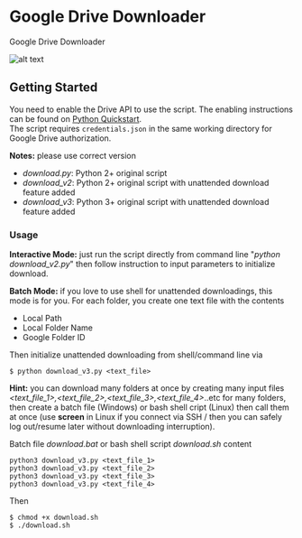 # Google Drive Downloader

Google Drive Downloader

![alt text](https://github.com/duytran1406/gdrivedownloader/blob/master/myDl.png?raw=true)


## Getting Started

You need to enable the Drive API to use the script.
The enabling instructions can be found on [Python Quickstart](https://developers.google.com/drive/api/v3/quickstart/python).<br/>
The script requires `credentials.json` in the same working directory for Google Drive authorization.

**Notes:** please use correct version
* *download.py*: Python 2+ original script
* *download_v2*: Python 2+ original script with unattended download feature added
* *download_v3*: Python 3+ original script with unattended download feature added

### Usage

**Interactive Mode:** just run the script directly from command line "*python download_v2.py*" then follow instruction to input parameters to initialize download.

**Batch Mode:** if you love to use shell for unattended downloadings, this mode is for you. For each folder, you create one text file with the contents
* Local Path
* Local Folder Name
* Google Folder ID

Then initialize unattended downloading from shell/command line via 
```
$ python download_v3.py <text_file>
```

**Hint:** you can download many folders at once by creating many input files *<text_file_1>,<text_file_2>,<text_file_3>,<text_file_4>*..etc for many folders, then create a batch file (Windows) or bash shell cript (Linux) then call them at once (use **screen** in Linux if you connect via SSH / then you can safely log out/resume later without downloading interruption). 

Batch file *download.bat* or bash shell script *download.sh* content
```
python3 download_v3.py <text_file_1>
python3 download_v3.py <text_file_2>
python3 download_v3.py <text_file_3>
python3 download_v3.py <text_file_4>
```
Then
```
$ chmod +x download.sh
$ ./download.sh
```
